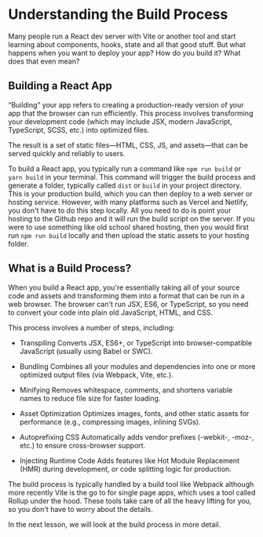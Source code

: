 # Understanding the Build Process

Many people run a React dev server with Vite or another tool and start learning about components, hooks, state and all that good stuff. But what happens when you want to deploy your app? How do you build it? What does that even mean?

## Building a React App

“Building” your app refers to creating a production-ready version of your app that the browser can run efficiently. This process involves transforming your development code (which may include JSX, modern JavaScript, TypeScript, SCSS, etc.) into optimized files.

The result is a set of static files—HTML, CSS, JS, and assets—that can be served quickly and reliably to users.

To build a React app, you typically run a command like `npm run build` or `yarn build` in your terminal. This command will trigger the build process and generate a folder, typically called `dist` or `build` in your project directory. This is your production build, which you can then deploy to a web server or hosting service. However, with many platforms such as Vercel and Netlify, you don't have to do this step locally. All you need to do is point your hosting to the Github repo and it will run the build script on the server. If you were to use something like old school shared hosting, then you would first run `npm run build` locally and then upload the static assets to your hosting folder.

## What is a Build Process?

When you build a React app, you're essentially taking all of your source code and assets and transforming them into a format that can be run in a web browser. The browser can't run JSX, ES6, or TypeScript, so you need to convert your code into plain old JavaScript, HTML, and CSS.

This process involves a number of steps, including:

- Transpiling
Converts JSX, ES6+, or TypeScript into browser-compatible JavaScript (usually using Babel or SWC).

- Bundling
Combines all your modules and dependencies into one or more optimized output files (via Webpack, Vite, etc.).

- Minifying
Removes whitespace, comments, and shortens variable names to reduce file size for faster loading.

- Asset Optimization
Optimizes images, fonts, and other static assets for performance (e.g., compressing images, inlining SVGs).

- Autoprefixing CSS
Automatically adds vendor prefixes (-webkit-, -moz-, etc.) to ensure cross-browser support.

- Injecting Runtime Code
Adds features like Hot Module Replacement (HMR) during development, or code splitting logic for production.

The build process is typically handled by a build tool like Webpack although more recently Vite is the go to for single page apps, which uses a tool called Rollup under the hood. These tools take care of all the heavy lifting for you, so you don't have to worry about the details.



In the next lesson, we will look at the build process in more detail.
